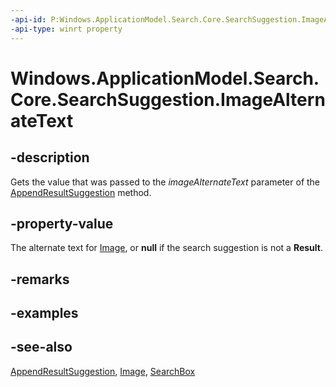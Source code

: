 ```yaml
---
-api-id: P:Windows.ApplicationModel.Search.Core.SearchSuggestion.ImageAlternateText
-api-type: winrt property
---
```


<!-- Property syntax
public string ImageAlternateText { get; }
-->

# Windows.ApplicationModel.Search.Core.SearchSuggestion.ImageAlternateText

## -description
Gets the value that was passed to the *imageAlternateText* parameter of the [AppendResultSuggestion](../windows.applicationmodel.search/searchsuggestioncollection_appendresultsuggestion.md) method.

## -property-value
The alternate text for [Image](searchsuggestion_image.md), or **null** if the search suggestion is not a **Result**.

## -remarks

## -examples

## -see-also
[AppendResultSuggestion](../windows.applicationmodel.search/searchsuggestioncollection_appendresultsuggestion.md), [Image](searchsuggestion_image.md), [SearchBox](../windows.ui.xaml.controls/searchbox.md)